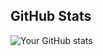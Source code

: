 ## GitHub Stats
![Your GitHub stats](https://github-readme-stats.vercel.app/api?username=YourUsername&show_icons=true&theme=radical)
